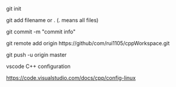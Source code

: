 git init

git add filename or . (. means all files)

git commit -m "commit info"

git remote add origin https://github/com/rui1105/cppWorkspace.git

git push -u origin master

vscode C++ configuration

https://code.visualstudio.com/docs/cpp/config-linux
